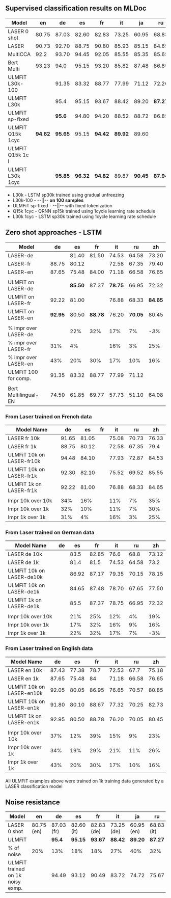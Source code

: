 
## Supervised classification results on MLDoc
| Model          |   en      |   de      |   es      |   fr      |   it      |   ja      |   ru      |   zh       |
|----------------|-----------|-----------|-----------|-----------|-----------|-----------|-----------|------------|
|LASER 0 shot    |   80.75   |   87.03   |   82.60   |   82.83   |   73.25   |   60.95   |   68.83   |  72.90     |
|LASER           |   90.73   |   92.70   |   88.75   |   90.80   |   85.93   |   85.15   |   84.65   |  88.98     |
|MultiCCA        |   92.2    |   93.70   |   94.45   |   92.05   |   85.55   |   85.35   |   85.65   |  87.30     |
|Bert Multi      |   93.23   |   94.0    |   95.15   |   93.20   |   85.82   |   87.48   |  86.85    |  90.72     |
|ULMFiT L30k-100 |           |   91.35   |   83.32   |   88.77   |   77.99   |   71.12   |   72.20   |            |
|ULMFiT L30k     |           |   95.4    |   95.15   |   93.67   |   88.42   |   89.20   | **87.27** |  90.20     |
|ULMFiT sp-fixed |           |  **95.6** |   94.80   |   94.20   |   88.52   |   88.72   |   86.85   |  90.47     |
|ULMFIT Q15k 1cyc| **94.62** | **95.65** |   95.15   | **94.42** | **89.92** |   89.60   |           |  90.78/89.82  |
|ULMFIT Q15k 1c l|           |           |           |           |           |           |           | **92.22**  |
|ULMFIT L30k 1cyc|           | **95.85** | **96.32** | **94.82** |   89.87   | **90.45** | **87.94** |  92.02/91.64  |

- L30k  -  LSTM sp30k trained using gradual unfreezing
- L30k-100 -  --||-- **on 100 samples**
- ULMFiT sp-fixed - --||-- with fixed tokenization 
- Q15k 1cyc - QRNN sp15k trained using 1cycle learning rate schedule
- L30k 1cyc - LSTM sp30k trained using 1cycle learning rate schedule 

## Zero shot approaches - LSTM

| Model                |    de      |    es      |   fr      |   it      |   ru      |   zh      |
|----------------------|------------|------------|-----------|-----------|-----------|-----------|
| LASER-de             |            |    81.40   |   81.50   |   74.53   |   64.58   |   73.20   |
| LASER-fr             |    88.75   |    80.12   |           |   72.58   |   67.35   |   79.40   |
| LASER-en             |    87.65   |    75.48   |   84.00   |   71.18   |   66.58   |   76.65   |
|                      |            |            |           |           |           |           |
| ULMFiT on LASER-de   |            |  **85.50** |   87.37   | **78.75** |   66.95   |   72.32   |
| ULMFiT on LASER-fr   |    92.22   |    81.00   |           |   76.88   |   68.33   | **84.65** |
| ULMFiT on LASER-en   |  **92.95** |    80.50   | **88.78** |   76.20   | **70.05** |   80.45   |
|                      |            |            |           |           |           |           |
| % impr over LASER-de |            |    22%     |   32%     |   17%     |   7%      |  *-3%*    |
| % impr over LASER-fr |    31%     |    4%      |           |   16%     |   3%      |   25%     |
| % impr over LASER-en |    43%     |    20%     |   30%     |   17%     |   10%     |   16%     |
| ULMFiT 100 for comp. |    91.35   |    83.32   |   88.77   |   77.99   |   71.12   |           |
|                      |            |            |           |           |           |           |
| Bert Multilingual-EN |    74.50   |   61.85    |   69.77   |   57.73   |   51.10   |  64.08    |


### From Laser trained on French data
| Model Name                | de    | es    | fr | it    | ru    | zh    |
|---------------------------|-------|-------|----|-------|-------|-------|
| LASER fr 10k              | 91.65 | 81.05 |    | 75.08 | 70.73 | 76.33 |
| LASER fr 1k               | 88.75 | 80.12 |    | 72.58 | 67.35 | 79.4  |
| ULMFiT 10k on LASER-fr10k | 94.48 | 84.10 |    | 77.93 | 72.87 | 84.53 |
| ULMFiT 10k on LASER-fr1k  | 92.30 | 82.10 |    | 75.52 | 69.52 | 85.55 |
| ULMFiT 1k on LASER-fr1k   | 92.22 | 81.00 |    | 76.88 | 68.33 | 84.65 |
|                           |       |       |    |       |       |       |
| Impr 10k over 10k         | 34%   | 16%   |    | 11%   | 7%    | 35%   |
| Impr 10k over 1k          | 32%   | 10%   |    | 11%   | 7%    | 30%   |
| Impr 1k over 1k           | 31%   | 4%    |    | 16%   | 3%    | 25%   |

### From Laser trained on German data
| Model Name                | de | es    | fr    | it    | ru    | zh    |
|---------------------------|----|-------|-------|-------|-------|-------|
| LASER de 10k              |    | 83.5  | 82.85 | 76.6  | 68.8  | 73.12 |
| LASER de 1k               |    | 81.4  | 81.5  | 74.53 | 64.58 | 73.2  |
| ULMFiT 10k on LASER-de10k |    | 86.92 | 87.17 | 79.35 | 70.15 | 78.15 |
| ULMFiT 10k on LASER-de1k  |    | 84.65 | 87.48 | 78.70 | 67.65 | 77.50 |
| ULMFiT 1k on LASER-de1k   |    | 85.5  | 87.37 | 78.75 | 66.95 | 72.32 |
|                           |    |       |       |       |       |       |
| Impr 10k over 10k         |    | 21%   | 25%   | 12%   | 4%    | 19%   |
| Impr 10k over 1k          |    | 17%   | 32%   | 16%   | 9%    | 16%   |
| Impr 1k over 1k           |    | 22%   | 32%   | 17%   | 7%    | -3%   |

### From Laser trained on English data 
| Model Name                | de    | es    | fr    | it    | ru    | zh    |
|---------------------------|-------|-------|-------|-------|-------|-------|
| LASER en 10k              | 87.43 | 77.38 | 78.7  | 72.53 | 67.7  | 75.18 |
| LASER en 1k               | 87.65 | 75.48 | 84    | 71.18 | 66.58 | 76.65 |
| ULMFiT 10k on LASER-en10k | 92.05 | 80.05 | 86.95 | 76.65 | 70.57 | 80.85 |
| ULMFiT 10k on LASER-en1k  | 91.80 | 80.10 | 88.67 | 77.32 | 70.25 | 82.73 |
| ULMFiT 1k on LASER-en1k   | 92.95 | 80.50 | 88.78 | 76.20 | 70.05 | 80.45 |
|                           |       |       |       |       |       |       |
| Impr 10k over 10k         | 37%   | 12%   | 39%   | 15%   | 9%    | 23%   |
| Impr 10k over 1k          | 34%   | 19%   | 29%   | 21%   | 11%   | 26%   |
| Impr 1k over 1k           | 43%   | 20%   | 30%   | 17%   | 10%   | 16%   |


All ULMFiT examples above were trained on 1k training data generated by a LASER classification model 

## Noise resistance

| Model                           |   en       |   de      |   es      |   fr      |   it      |   ja      |   ru      |   zh       |
|---------------------------------|------------|-----------|-----------|-----------|-----------|-----------|-----------|------------|
|LASER 0 shot                     | 80.75 (en) | 87.03 (fr)| 82.60 (it)| 82.83 (de)| 73.25 (de)| 60.95 (en)| 68.83 (it)| 72.90 (de) |
|ULMFiT                           |            |  **95.4** | **95.15** | **93.67** | **88.42** | **89.20** | **87.27** |            | 
| % of noise                      | 20%        |   13%     |  18%      | 18%       | 27%       | 40%       | 32%       | 28%        | 
|ULMFiT trained on 1k noisy exmp. |            |   94.49   |  93.12    | 90.49     | 83.72     | 74.72     | 75.67     | |


